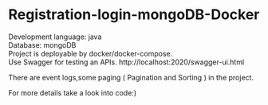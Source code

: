 # Registration-login-mongoDB-Docker

Development language: java  
Database: mongoDB  
Project is deployable by docker/docker-compose.  
Use Swagger for testing an APIs. http://localhost:2020/swagger-ui.html  

There are event logs,some paging ( Pagination and Sorting ) in the project․  

For more details take a look into code:)
